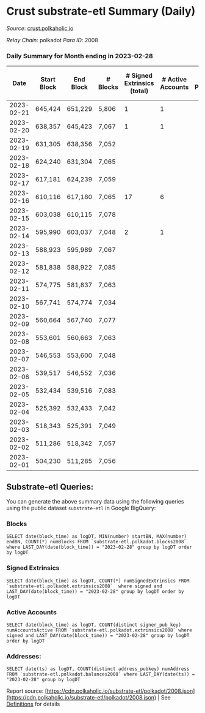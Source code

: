 # Crust substrate-etl Summary (Daily)

_Source_: [crust.polkaholic.io](https://crust.polkaholic.io)

*Relay Chain*: polkadot
*Para ID*: 2008



### Daily Summary for Month ending in 2023-02-28


| Date | Start Block | End Block | # Blocks | # Signed Extrinsics (total) | # Active Accounts | # Passive | # New | # Addresses with Balances | # Events | # Transfers | # XCM Transfers In | # XCM Transfers Out |
| ---- | ----------- | --------- | -------- | --------------------------- | ----------------- | --------- | ----- | ------------------------- | -------- | ----------- | ------------------ | ------------------- |
| 2023-02-21 | 645,424 | 651,229 | 5,806  | 1 | 1 |  |  |  | 11,623 | 1  |   |   |
| 2023-02-20 | 638,357 | 645,423 | 7,067  | 1 | 1 |  |  | 990 | 14,144 |   |   |   |
| 2023-02-19 | 631,305 | 638,356 | 7,052  |  |  |  |  | 990 | 14,108 |   |   |   |
| 2023-02-18 | 624,240 | 631,304 | 7,065  |  |  |  |  | 990 | 14,135 |   |   |   |
| 2023-02-17 | 617,181 | 624,239 | 7,059  |  |  |  |  | 990 | 14,122 |   |   |   |
| 2023-02-16 | 610,116 | 617,180 | 7,065  | 17 | 6 |  |  | 990 | 14,232 |   |   |   |
| 2023-02-15 | 603,038 | 610,115 | 7,078  |  |  |  |  | 990 | 14,163 |   |   |   |
| 2023-02-14 | 595,990 | 603,037 | 7,048  | 2 | 1 |  |  | 990 | 14,114 | 1  |   |   |
| 2023-02-13 | 588,923 | 595,989 | 7,067  |  |  |  |  | 989 |  |   |   | 2  |
| 2023-02-12 | 581,838 | 588,922 | 7,085  |  |  |  |  | 987 |  |   |   |   |
| 2023-02-11 | 574,775 | 581,837 | 7,063  |  |  |  |  | 987 |  |   |   |   |
| 2023-02-10 | 567,741 | 574,774 | 7,034  |  |  |  |  | 987 |  |   |   |   |
| 2023-02-09 | 560,664 | 567,740 | 7,077  |  |  |  |  | 985 |  |   |   |   |
| 2023-02-08 | 553,601 | 560,663 | 7,063  |  |  |  |  | 985 |  |   |   |   |
| 2023-02-07 | 546,553 | 553,600 | 7,048  |  |  |  |  | 985 |  |   |   |   |
| 2023-02-06 | 539,517 | 546,552 | 7,036  |  |  |  |  | 985 |  |   |   | 2  |
| 2023-02-05 | 532,434 | 539,516 | 7,083  |  |  |  |  | 984 |  |   |   |   |
| 2023-02-04 | 525,392 | 532,433 | 7,042  |  |  |  |  | 984 |  |   |   |   |
| 2023-02-03 | 518,343 | 525,391 | 7,049  |  |  |  |  | 984 |  |   |   |   |
| 2023-02-02 | 511,286 | 518,342 | 7,057  |  |  |  |  | 984 |  |   |   | 1  |
| 2023-02-01 | 504,230 | 511,285 | 7,056  |  |  |  |  | 981 |  |   |   |   |

## Substrate-etl Queries:
You can generate the above summary data using the following queries using the public dataset `substrate-etl` in Google BigQuery:


### Blocks
```
SELECT date(block_time) as logDT, MIN(number) startBN, MAX(number) endBN, COUNT(*) numBlocks FROM `substrate-etl.polkadot.blocks2008`  where LAST_DAY(date(block_time)) = "2023-02-28" group by logDT order by logDT
```


### Signed Extrinsics
```
SELECT date(block_time) as logDT, COUNT(*) numSignedExtrinsics FROM `substrate-etl.polkadot.extrinsics2008`  where signed and LAST_DAY(date(block_time)) = "2023-02-28" group by logDT order by logDT
```


### Active Accounts
```
SELECT date(block_time) as logDT, COUNT(distinct signer_pub_key) numAccountsActive FROM `substrate-etl.polkadot.extrinsics2008` where signed and LAST_DAY(date(block_time)) = "2023-02-28" group by logDT order by logDT
```


### Addresses:
```
SELECT date(ts) as logDT, COUNT(distinct address_pubkey) numAddress FROM `substrate-etl.polkadot.balances2008` where LAST_DAY(date(ts)) = "2023-02-28" group by logDT
```



Report source: [https://cdn.polkaholic.io/substrate-etl/polkadot/2008.json](https://cdn.polkaholic.io/substrate-etl/polkadot/2008.json) | See [Definitions](/DEFINITIONS.md) for details
